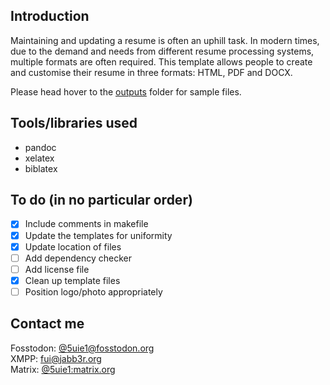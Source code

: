 ## Introduction

Maintaining and updating a resume is often an uphill task. In modern times, due to the demand and needs from different resume processing systems, multiple formats are often required. This template allows people to create and customise their resume in three formats: HTML, PDF and DOCX.

Please head hover to the [outputs](/outputs) folder for sample files.  

## Tools/libraries used

- pandoc
- xelatex
- biblatex

## To do (in no particular order)

- [x] Include comments in makefile
- [x] Update the templates for uniformity
- [x] Update location of files
- [ ] Add dependency checker
- [ ] Add license file
- [x] Clean up template files
- [ ] Position logo/photo appropriately

## Contact me

Fosstodon: [@5uie1@fosstodon.org](https://fosstodon.org/@5uie1)<br />
XMPP: [fui@jabb3r.org](xmpp://fui@jabb3r.org)<br />
Matrix: [@5uie1:matrix.org](https://matrix.to/#/@5uie1:matrix.org)<br />

